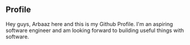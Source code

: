 ## Profile
Hey guys, Arbaaz here and this is my Github Profile. I'm an aspiring software engineer and am looking forward to building useful things with software.

